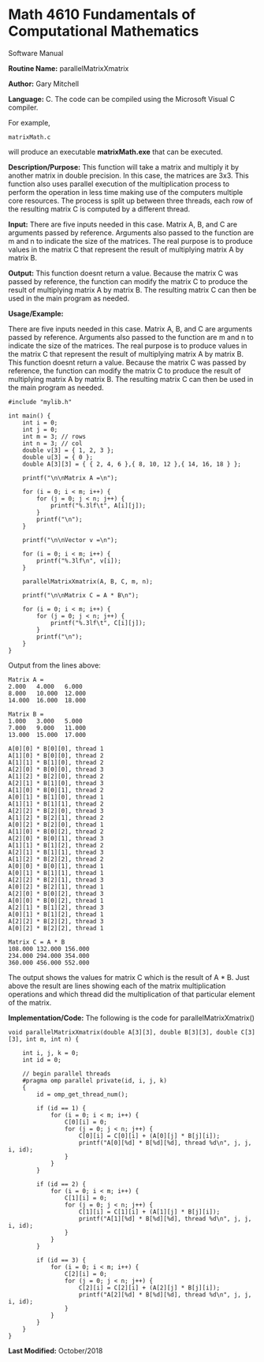 # Math 4610 Fundamentals of Computational Mathematics
Software Manual

**Routine Name:**           parallelMatrixXmatrix

**Author:** Gary Mitchell

**Language:** C. The code can be compiled using the Microsoft Visual C compiler.

For example,

    matrixMath.c

will produce an executable **matrixMath.exe** that can be executed.

**Description/Purpose:** This function will take a matrix and multiply it by another matrix in double precision. In this case, the matrices are 3x3. This function also uses parallel execution of the multiplication process to perform the operation in less time making use of the computers multiple core resources. The process is split up between three threads, each row of the resulting matrix C is computed by a different thread.

**Input:** There are five inputs needed in this case. Matrix A, B, and C are arguments passed by reference. Arguments also passed to the function are m and n to indicate the size of the matrices. The real purpose is to produce values in the matrix C that represent the result of multiplying matrix A by matrix B.

**Output:** This function doesnt return a value. Because the matrix C was passed by reference, the function can modify the matrix C to produce the result of multiplying matrix A by matrix B. The resulting matrix C can then be used in the main program as needed.

**Usage/Example:**

There are five inputs needed in this case. Matrix A, B, and C are arguments passed by reference. Arguments also passed to the function are m and n to indicate the size of the matrices. The real purpose is to produce values in the matrix C that represent the result of multiplying matrix A by matrix B. This function doesnt return a value. Because the matrix C was passed by reference, the function can modify the matrix C to produce the result of multiplying matrix A by matrix B. The resulting matrix C can then be used in the main program as needed.

	#include "mylib.h"
	
	int main() {
		int i = 0;
		int j = 0;
		int m = 3; // rows
		int n = 3; // col
		double v[3] = { 1, 2, 3 };
		double u[3] = { 0 };
		double A[3][3] = { { 2, 4, 6 },{ 8, 10, 12 },{ 14, 16, 18 } };
		
		printf("\n\nMatrix A =\n");
		
		for (i = 0; i < m; i++) {
			for (j = 0; j < n; j++) {
				printf("%.3lf\t", A[i][j]);
			}
			printf("\n");
		} 
		
		printf("\n\nVector v =\n");
		
		for (i = 0; i < m; i++) {
			printf("%.3lf\n", v[i]);
		}
		
		parallelMatrixXmatrix(A, B, C, m, n);

		printf("\n\nMatrix C = A * B\n");

		for (i = 0; i < m; i++) {
			for (j = 0; j < n; j++) {
				printf("%.3lf\t", C[i][j]);
			}
			printf("\n");
		}
	}    

Output from the lines above:

    Matrix A =
    2.000   4.000   6.000
    8.000   10.000  12.000
    14.000  16.000  18.000
    
    Matrix B =
    1.000   3.000   5.000
    7.000   9.000   11.000
    13.000  15.000  17.000
    
    A[0][0] * B[0][0], thread 1
    A[1][0] * B[0][0], thread 2
    A[1][1] * B[1][0], thread 2
    A[2][0] * B[0][0], thread 3
    A[1][2] * B[2][0], thread 2
    A[2][1] * B[1][0], thread 3
    A[1][0] * B[0][1], thread 2
    A[0][1] * B[1][0], thread 1
    A[1][1] * B[1][1], thread 2
    A[2][2] * B[2][0], thread 3
    A[1][2] * B[2][1], thread 2
    A[0][2] * B[2][0], thread 1
    A[1][0] * B[0][2], thread 2
    A[2][0] * B[0][1], thread 3
    A[1][1] * B[1][2], thread 2
    A[2][1] * B[1][1], thread 3
    A[1][2] * B[2][2], thread 2
    A[0][0] * B[0][1], thread 1
    A[0][1] * B[1][1], thread 1
    A[2][2] * B[2][1], thread 3
    A[0][2] * B[2][1], thread 1
    A[2][0] * B[0][2], thread 3
    A[0][0] * B[0][2], thread 1
    A[2][1] * B[1][2], thread 3
    A[0][1] * B[1][2], thread 1
    A[2][2] * B[2][2], thread 3
    A[0][2] * B[2][2], thread 1

    Matrix C = A * B
    108.000 132.000 156.000
    234.000 294.000 354.000
    360.000 456.000 552.000

The output shows the values for matrix C which is the result of A * B. Just above the result are lines showing each of the matrix multiplication operations and which thread did the multiplication of that particular element of the matrix.

**Implementation/Code:** The following is the code for parallelMatrixXmatrix()

	void parallelMatrixXmatrix(double A[3][3], double B[3][3], double C[3][3], int m, int n) {

		int i, j, k = 0;
		int id = 0;

		// begin parallel threads
		#pragma omp parallel private(id, i, j, k)
		{
			id = omp_get_thread_num();

			if (id == 1) {
				for (i = 0; i < m; i++) {
					C[0][i] = 0;
					for (j = 0; j < n; j++) {
						C[0][i] = C[0][i] + (A[0][j] * B[j][i]);
						printf("A[0][%d] * B[%d][%d], thread %d\n", j, j, i, id);
					}
				}
			}

			if (id == 2) {
				for (i = 0; i < m; i++) {
					C[1][i] = 0;
					for (j = 0; j < n; j++) {
						C[1][i] = C[1][i] + (A[1][j] * B[j][i]);
						printf("A[1][%d] * B[%d][%d], thread %d\n", j, j, i, id);
					}
				}
			}

			if (id == 3) {
				for (i = 0; i < m; i++) {
					C[2][i] = 0;
					for (j = 0; j < n; j++) {
						C[2][i] = C[2][i] + (A[2][j] * B[j][i]);
						printf("A[2][%d] * B[%d][%d], thread %d\n", j, j, i, id);
					}
				}
			}
		}
	}

**Last Modified:** October/2018
